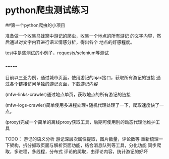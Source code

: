 # python爬虫测试练习

##第一个python爬虫的小项目

准备做一个收集马蜂窝中游记的爬虫，收集一个地点的所有游记
的文字内容，然后通过对文字内容进行语义情感分析，得出各个
地点的好感程度。

test中是些测试的小例子，requests/selenium等测试

### -----

目前以三亚为例，通过城市页面，使用游记的ajax接口，获取所有游记的链接
通过各个链接访问单独的游记页面，下载游记内容

(mfw-links-crawler)通过地点单页，获取地点的所有游记的链接

(mfw-logs-crawler)简单使用多进程处理+随机代理处理了一下，爬取速度快了一点。

(proxy)完成一个简单的离线proxy获取工具，后期可使用别的动态代理池维护工具

TODO：
游记的语义分析
游记深层次属性提取，图片数量，评论数等
重新梳理一下架构，拆分抓取页面与解析页面功能，结合消息队列等工具，分化功能
同步爬取，多进程，多线程，分布式
评论的爬取，由评论内容，统计游记的好坏
